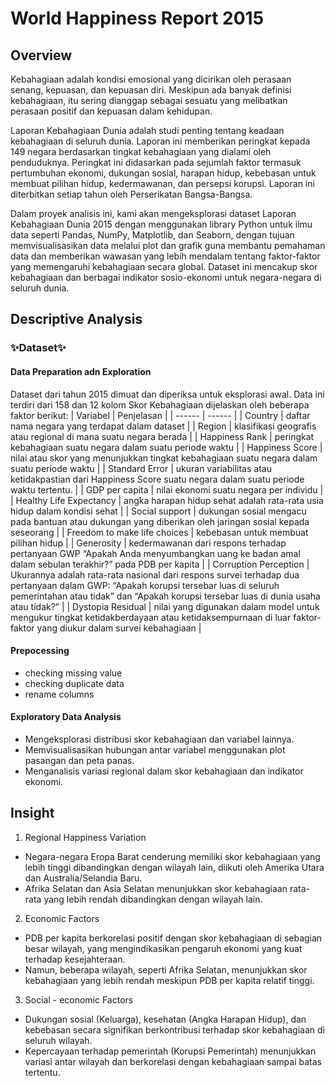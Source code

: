 # World Happiness Report 2015

## Overview
Kebahagiaan adalah kondisi emosional yang dicirikan oleh perasaan senang, kepuasan, dan kepuasan diri. Meskipun ada banyak definisi kebahagiaan, itu sering dianggap sebagai sesuatu yang melibatkan perasaan positif dan kepuasan dalam kehidupan.

Laporan Kebahagiaan Dunia adalah studi penting tentang keadaan kebahagiaan di seluruh dunia. Laporan ini memberikan peringkat kepada 149 negara berdasarkan tingkat kebahagiaan yang dialami oleh penduduknya. Peringkat ini didasarkan pada sejumlah faktor termasuk pertumbuhan ekonomi, dukungan sosial, harapan hidup, kebebasan untuk membuat pilihan hidup, kedermawanan, dan persepsi korupsi. Laporan ini diterbitkan setiap tahun oleh Perserikatan Bangsa-Bangsa.

Dalam proyek analisis ini, kami akan mengeksplorasi dataset Laporan Kebahagiaan Dunia 2015 dengan menggunakan library Python untuk ilmu data seperti Pandas, NumPy, Matplotlib, dan Seaborn, dengan tujuan memvisualisasikan data melalui plot dan grafik guna membantu pemahaman data dan memberikan wawasan yang lebih mendalam tentang faktor-faktor yang memengaruhi kebahagiaan secara global. Dataset ini mencakup skor kebahagiaan dan berbagai indikator sosio-ekonomi untuk negara-negara di seluruh dunia.
## Descriptive Analysis
### ✨Dataset✨
#### Data Preparation adn Exploration
Dataset dari tahun 2015 dimuat dan diperiksa untuk eksplorasi awal. Data ini terdiri dari 158 dan 12 kolom
Skor Kebahagiaan dijelaskan oleh beberapa faktor berikut:
| Variabel | Penjelasan |
| ------ | ------ |
| Country | daftar nama negara yang terdapat dalam dataset |
| Region | klasifikasi geografis atau regional di mana suatu negara berada |
| Happiness Rank | peringkat kebahagiaan suatu negara dalam suatu periode waktu |
| Happiness Score | nilai atau skor yang menunjukkan tingkat kebahagiaan suatu negara dalam suatu periode waktu |
| Standard Error | ukuran variabilitas atau ketidakpastian dari Happiness Score suatu negara dalam suatu periode waktu tertentu. |
| GDP per capita | nilai ekonomi suatu negara per individu |
| Healthy Life Expectancy | angka harapan hidup sehat adalah rata-rata usia hidup dalam kondisi sehat |
| Social support | dukungan sosial mengacu pada bantuan atau dukungan yang diberikan oleh jaringan sosial kepada seseorang |
| Freedom to make life choices | kebebasan untuk membuat pilihan hidup |
| Generosity | kedermawanan dari respons terhadap pertanyaan GWP “Apakah Anda menyumbangkan uang ke badan amal dalam sebulan terakhir?” pada PDB per kapita |
| Corruption Perception | Ukurannya adalah rata-rata nasional dari respons survei terhadap dua pertanyaan dalam GWP: “Apakah korupsi tersebar luas di seluruh pemerintahan atau tidak” dan “Apakah korupsi tersebar luas di dunia usaha atau tidak?” |
| Dystopia Residual | nilai yang digunakan dalam model untuk mengukur tingkat ketidakberdayaan atau ketidaksempurnaan di luar faktor-faktor yang diukur dalam survei kebahagiaan |
#### Prepocessing
- checking missing value
- checking duplicate data
- rename columns
#### Exploratory Data Analysis
- Mengeksplorasi distribusi skor kebahagiaan dan variabel lainnya.
- Memvisualisasikan hubungan antar variabel menggunakan plot pasangan dan peta panas.
- Menganalisis variasi regional dalam skor kebahagiaan dan indikator ekonomi.

## Insight
1. Regional Happiness Variation
- Negara-negara Eropa Barat cenderung memiliki skor kebahagiaan yang lebih tinggi dibandingkan dengan wilayah lain, diikuti oleh Amerika Utara dan Australia/Selandia Baru.
- Afrika Selatan dan Asia Selatan menunjukkan skor kebahagiaan rata-rata yang lebih rendah dibandingkan dengan wilayah lain.
2. Economic Factors
- PDB per kapita berkorelasi positif dengan skor kebahagiaan di sebagian besar wilayah, yang mengindikasikan pengaruh ekonomi yang kuat terhadap kesejahteraan.
- Namun, beberapa wilayah, seperti Afrika Selatan, menunjukkan skor kebahagiaan yang lebih rendah meskipun PDB per kapita relatif tinggi.
3. Social - economic Factors
- Dukungan sosial (Keluarga), kesehatan (Angka Harapan Hidup), dan kebebasan secara signifikan berkontribusi terhadap skor kebahagiaan di seluruh wilayah.
- Kepercayaan terhadap pemerintah (Korupsi Pemerintah) menunjukkan variasi antar wilayah dan berkorelasi dengan kebahagiaan sampai batas tertentu.
